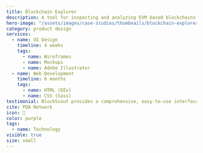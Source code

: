 ```yaml
---
title: Blockchain Explorer
description: A tool for inspecting and analyzing EVM based blockchains on Ethereum Networks in real time.
hero-image: "/assets/images/case-studies/thumbnails/blockchain-explorer-thumbnail.png"
category: product design
services:
  - name: UI Design
    timeline: 4 weeks
    tags:
      - name: Wireframes
      - name: Mockups
      - name: Adobe Illustrator
  - name: Web Development
    timeline: 6 months
    tags:
      - name: HTML (EEx)
      - name: CSS (Sass)
testimonial: BlockScout provides a comprehensive, easy-to-use interface for users to view, confirm, and inspect transactions on all EVM (Ethereum Virtual Machine) blockchains
cite: POA Network
icon: 🔭
color: purple
tags:
  - name: Technology
visible: true
size: small
---
```

